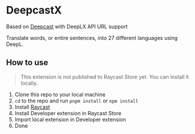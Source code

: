 # DeepcastX

Based on [Deepcast](https://www.raycast.com/mooxl/deepcast) with DeepLX API URL support

Translate words, or entire sentences, into 27 different languages using DeepL.

## How to use

>This extension is not published to Raycast Store yet. You can install it locally.

1. Clone this repo to your local machine
2. `cd` to the repo and run `pnpm install` or `npm install`
3. Install [Raycast](https://www.raycast.com/)
4. Install Developer extension in Raycast Store
5. Import local extension in Developer extension
6. Done
